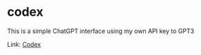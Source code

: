 # codex

This is a simple ChatGPT interface using my own API key to GPT3

Link: [Codex](codex-orcin-two.vercel.app)
